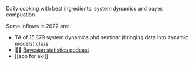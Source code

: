 Daily cooking with best ingredients: system dynamics and bayes compuation 

Some inflows in 2022 are:
- TA of 15.879 system dynamics phd seminar (bringing data into dynamic models) class
- 👂🏻 [Bayesian statistics podcast](https://www.youtube.com/channel/UCAwVseuhVrpJFfik_cMHrhQ/videos)
- [[sop for aki]]
